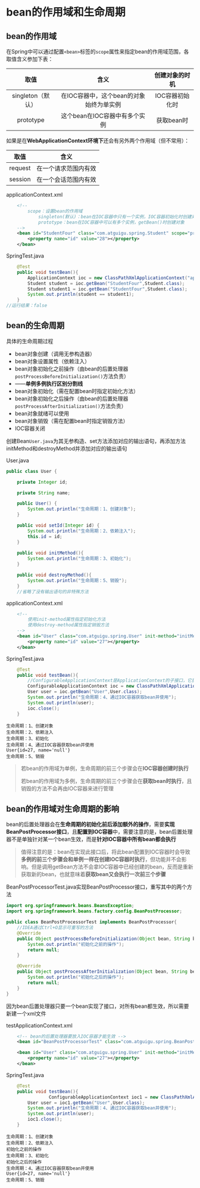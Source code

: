 # bean的作用域和生命周期

## bean的作用域

在Spring中可以通过配置`<bean>`标签的`scope`属性来指定bean的作用域范围，各取值含义参加下表：

|       取值        |                  含义                   | 创建对象的时机  |
| :---------------: | :-------------------------------------: | :-------------: |
| singleton（默认） | 在IOC容器中，这个bean的对象始终为单实例 | IOC容器初始化时 |
|     prototype     |      这个bean在IOC容器中有多个实例      |   获取bean时    |

如果是在**WebApplicationContext环境下**还会有另外两个作用域（但不常用）：

|  取值   |         含义         |
| :-----: | :------------------: |
| request | 在一个请求范围内有效 |
| session | 在一个会话范围内有效 |

applicationContext.xml

```xml
    <!--
        scope：设置bean的作用域
            singleton(默认)：bean在IOC容器中只有一个实例，IOC容器初始化时创建对象
            prototype：bean在IOC容器中可以有多个实例，getBean()时创建对象
    -->
    <bean id="StudentFour" class="com.atguigu.spring.Student" scope="prototype">
        <property name="id" value="28"></property>
    </bean>
```

SpringTest.java

```java
    @Test
    public void testBean(){
        ApplicationContext ioc = new ClassPathXmlApplicationContext("applicationContext.xml");
        Student student = ioc.getBean("StudentFour",Student.class);
        Student student1 = ioc.getBean("StudentFour",Student.class);
        System.out.println(student == student1);
    }
//运行结果：false
```

## bean的生命周期

具体的生命周期过程

- bean对象创建（调用无参构造器）
- bean对象设置属性（依赖注入）
- bean对象初始化之前操作（由bean的后置处理器`postProcessBeforeInitialization()`方法负责）
- ——**单例多例执行区别分割线**
- bean对象初始化（需在配置bean时指定初始化方法）
- bean对象初始化之后操作（由bean的后置处理器`postProcessAfterInitialization()`方法负责）
- bean对象就绪可以使用
- bean对象销毁（需在配置bean时指定销毁方法）
- IOC容器关闭

创建Bean`User.java`为其无参构造、set方法添加对应的输出语句，再添加方法initMethod和destroyMethod并添加对应的输出语句

User.java

```java
public class User {

    private Integer id;

    private String name;

    public User() {
        System.out.println("生命周期：1、创建对象");
    }

    public void setId(Integer id) {
        System.out.println("生命周期：2、依赖注入");
        this.id = id;
    }
    
    public void initMethod(){
        System.out.println("生命周期：3、初始化");
    }

    public void destroyMethod(){
        System.out.println("生命周期：5、销毁");
    }
    //省略了没有输出语句的非特殊方法
```

applicationContext.xml

```xml
    <!--
        使用init-method属性指定初始化方法
        使用destroy-method属性指定销毁方法
    -->
    <bean id="User" class="com.atguigu.spring.User" init-method="initMethod" destroy-method="destroyMethod">
        <property name="id" value="27"></property>
    </bean>
```

SpringTest.java

```java
    @Test
    public void testBean(){
        //ConfigurableApplicationContext是ApplicationContext的子接口，它扩展了刷新和关闭容器的方法
        ConfigurableApplicationContext ioc = new ClassPathXmlApplicationContext("applicationContext.xml");
        User user = ioc.getBean("User",User.class);
        System.out.println("生命周期：4、通过IOC容器获取bean并使用");
        System.out.println(user);
        ioc.close();
    }
```

```
生命周期：1、创建对象
生命周期：2、依赖注入
生命周期：3、初始化
生命周期：4、通过IOC容器获取bean并使用
User{id=27, name='null'}
生命周期：5、销毁
```

> 若bean的作用域为单例，生命周期的前三个步骤会在**IOC容器创建时执行**
>
> 若bean的作用域为多例，生命周期的前三个步骤会在**获取bean时执行**，且销毁的方法不会再由IOC容器来进行管理

## bean的作用域对生命周期的影响

bean的后置处理器会在**生命周期的初始化前后添加额外的操作**，需要**实现BeanPostProcessor接口**，且**配置到IOC容器**中，需要注意的是，bean后置处理器不是单独针对某一个bean生效，而是**针对IOC容器中所有bean都会执行**

> 值得注意的是：bean在实现此接口后，将此bean配置到IOC容器时会导致**多例的前三个步骤会和单例一样在创建IOC容器时执行**，但功能并不会影响。但是调用getBean方法不会拿IOC容器中已经创建的bean，反而是重新获取新的bean，也就意味着**获取bean又会执行一次前三个步骤**

BeanPostProcessorTest.java实现BeanPostProcessor接口，重写其中的两个方法

```java
import org.springframework.beans.BeansException;
import org.springframework.beans.factory.config.BeanPostProcessor;

public class BeanPostProcessorTest implements BeanPostProcessor{
    //IDEA通过Ctrl+O显示可重写的方法
    @Override
    public Object postProcessBeforeInitialization(Object bean, String beanName) throws BeansException {
        System.out.println("初始化之前的操作");
        return null;
    }

    @Override
    public Object postProcessAfterInitialization(Object bean, String beanName) throws BeansException {
        System.out.println("初始化之后的操作");
        return null;
    }
}
```

因为bean后置处理器只要一个bean实现了接口，对所有bean都生效，所以需要新建一个xml文件

testApplicationContext.xml

```xml
    <!-- bean的后置处理器要放入IOC容器才能生效 -->
    <bean id="BeanPostProcessorTest" class="com.atguigu.spring.BeanPostProcessorTest"></bean>

    <bean id="User" class="com.atguigu.spring.User" init-method="initMethod" destroy-method="destroyMethod">
        <property name="id" value="27"></property>
    </bean>
```

SpringTest.java

```java
    @Test
    public void testBean(){
                ConfigurableApplicationContext ioc1 = new ClassPathXmlApplicationContext("testApplicationContext.xml");
        User user = ioc1.getBean("User",User.class);
        System.out.println("生命周期：4、通过IOC容器获取bean并使用");
        System.out.println(user);
        ioc1.close();
	}
```

```
生命周期：1、创建对象
生命周期：2、依赖注入
初始化之前的操作
生命周期：3、初始化
初始化之后的操作
生命周期：4、通过IOC容器获取bean并使用
User{id=27, name='null'}
生命周期：5、销毁
```

